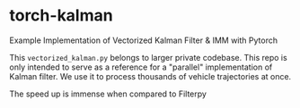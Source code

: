 # torch-kalman
Example Implementation of Vectorized Kalman Filter &amp; IMM with Pytorch

This `vectorized_kalman.py` belongs to larger private codebase. This repo is only intended to serve as a reference for a "parallel" implementation of Kalman filter. We use it to process thousands of vehicle trajectories at once.

The speed up is immense when compared to Filterpy

